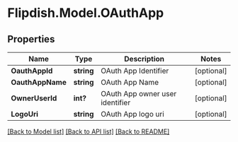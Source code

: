 # Flipdish.Model.OAuthApp
## Properties

Name | Type | Description | Notes
------------ | ------------- | ------------- | -------------
**OauthAppId** | **string** | OAuth App Identifier | [optional] 
**OauthAppName** | **string** | OAuth App Name | [optional] 
**OwnerUserId** | **int?** | OAuth App owner user identifier | [optional] 
**LogoUri** | **string** | OAuth App logo uri | [optional] 

[[Back to Model list]](../README.md#documentation-for-models) [[Back to API list]](../README.md#documentation-for-api-endpoints) [[Back to README]](../README.md)


